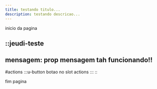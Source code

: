 ```yaml
---
title: testando titulo...
description: testando descricao...
---
```


inicio da pagina

::jeudi-teste
---
mensagem: prop mensagem tah funcionando!!
---
#actions
  :::u-button
  botao no slot actions
  :::
::

fim pagina
